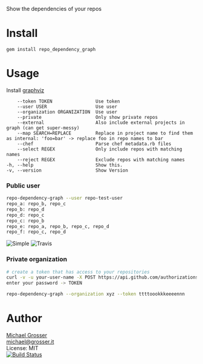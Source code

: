 Show the dependencies of your repos

Install
=======

    gem install repo_dependency_graph

Usage
=====
Install [graphviz](http://www.graphviz.org/Download_macos.php)

<!-- update from ./bin/repo-dependency-graph -h -->
        --token TOKEN                Use token
        --user USER                  Use user
        --organization ORGANIZATION  Use user
        --private                    Only show private repos
        --external                   Also include external projects in graph (can get super-messy)
        --map SEARCH=REPLACE         Replace in project name to find them as internal: 'foo=bar' -> replace foo in repo names to bar
        --chef                       Parse chef metadata.rb files
        --select REGEX               Only include repos with matching names
        --reject REGEX               Exclude repos with matching names
    -h, --help                       Show this.
    -v, --version                    Show Version

### Public user

```Bash
repo-dependency-graph --user repo-test-user
repo_a: repo_b, repo_c
repo_b: repo_d
repo_d: repo_c
repo_c: repo_b
repo_e: repo_a, repo_b, repo_c, repo_d
repo_f: repo_c, repo_d
```
<!--
d = {
  "repo_a" => ["repo_b", "repo_c"],
  "repo_b" => ["repo_d"],
  "repo_d" => ["repo_c"],
  "repo_c" => ["repo_b"],
  "repo_e" => ["repo_a", "repo_b", "repo_c", "repo_d"],
  "repo_f" => ["repo_c", "repo_d"],
}
draw(d)
-->
![Simple](http://dl.dropbox.com/u/2670385/Web/repo_dependency_graph_simple.png)
![Travis](http://dl.dropbox.com/u/2670385/Web/repo_dependency_graph_travis-internal.png)

### Private organization

```Bash
# create a token that has access to your repositories
curl -v -u your-user-name -X POST https://api.github.com/authorizations --data '{"scopes":["repo"]}'
enter your password -> TOKEN

repo-dependency-graph --organization xyz --token ttttoookkkeeeennn
```

Author
======
[Michael Grosser](http://grosser.it)<br/>
michael@grosser.it<br/>
License: MIT<br/>
[![Build Status](https://travis-ci.org/grosser/repo_dependency_graph.png)](https://travis-ci.org/grosser/repo_dependency_graph)
